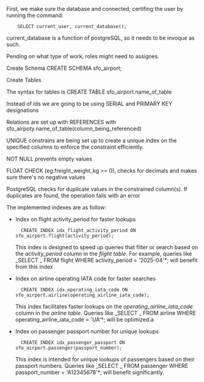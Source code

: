 First, we make sure the database and connected, certifing the user by running the command:

        SELECT current_user, current_database();

current_database is a function of postgreSQL, so it needs to be invoque as such.

Pending on what type of work, roles might need to assignes.

Create Schema
CREATE SCHEMA sfo_airport;

Create Tables

The syntax for tables is CREATE TABLE sfo_airport.name_of_table

Instead of Ids we are going to be using SERIAL and PRIMARY KEY designations

Relations are set up with REFERENCES with sfo_airpoty.name_of_table(column_being_referenced)

UNIQUE constrains are being set up to create a unique index on the specified columns to enforce the constraint efficiently.

NOT NULL prevents empty values

FLOAT CHECK (eg.freight_weight_kg >= 0), checks for decimals and makes sure there's no negative values

PostgreSQL checks for duplicate values in the constrained column(s). If duplicates are found, the operation fails with an error

The implemented indexes are as follow:

-   Index on flight activity_period for faster lookups

          CREATE INDEX idx_flight_activity_period ON sfo_airport.flight(activity_period);

    This index is designed to speed up queries that filter or search based on the _activity_period_ column in the _flight table_. For example, queries like _SELECT _ FROM flight WHERE activity_period = '2025-04'\*; will benefit from this index

-   Index on airline operating IATA code for faster searches

          CREATE INDEX idx_operating_iata_code ON sfo_airport.airline(operating_airline_iata_code);

    This index facilitates faster lookups on the _operating_airline_iata_code_ column in the _airline table_. Queries like _SELECT _ FROM airline WHERE operating_airline_iata_code = 'UA'\*; will be optimized.a

-   Index on passenger passport number for unique lookups

          CREATE INDEX idx_passenger_passport ON sfo_airport.passenger(passport_number);

    This index is intended for unique lookups of passengers based on their passport numbers. Queries like _SELECT _ FROM passenger WHERE passport_number = 'A12345678'\*; will benefit significantly.
